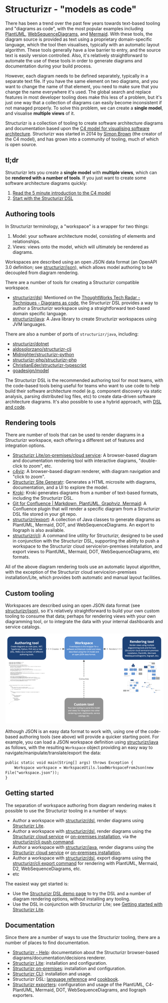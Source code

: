 # Structurizr - "models as code"

There has been a trend over the past few years towards text-based tooling and "diagrams as code",
with the most popular examples including [PlantUML](http://plantuml.com),
[WebSequenceDiagrams](https://www.websequencediagrams.com), and
[Mermaid](https://mermaid-js.github.io/mermaid/).
With these tools, the diagram source is provided as text using a proprietary domain-specific language,
which the tool then visualises, typically with an automatic layout algorithm.
These tools generally have a low barrier to entry, and the source text is easily version controlled.
Also, it's relatively straightforward to automate the use of these tools in order to generate diagrams
and documentation during your build process.

However, each diagram needs to be defined separately, typically in a separate text file.
If you have the same element on two diagrams, and you want to change the name of that element,
you need to make sure that you change the name everywhere it's used.
The global search and replace features in most developer tooling does make this less of a problem, but it's just one way that a collection of diagrams can easily become inconsistent if not managed properly.
To solve this problem, we can create a __single model__, and visualise __multiple views__ of it.

Structurizr is a collection of tooling to create software architecture diagrams and documentation based upon the
[C4 model for visualising software architecture](https://c4model.com).
Structurizr was started in 2014 by [Simon Brown](https://simonbrown.je) (the creator of the C4 model),
and has grown into a community of tooling, much of which is open source.

## tl;dr

Structurizr lets you create a __single model__ with __multiple views__, which can be __rendered with a number of tools__.
If you just want to create some software architecture diagrams quickly:

1. [Read the 5 minute introduction to the C4 model](https://www.infoq.com/articles/C4-architecture-model/)
2. [Start with the Structurizr DSL](https://structurizr.com/dsl)

## Authoring tools

In Structurizr terminology, a "workspace" is a wrapper for two things:

1. Model: your software architecture model, consisting of elements and relationships.
2. Views: views onto the model, which will ultimately be rendered as diagrams.

Workspaces are described using an open JSON data format (an OpenAPI 3.0 definition; see [structurizr/json](https://github.com/structurizr/json)),
which allows model authoring to be decoupled from diagram rendering.

There are a number of tools for creating a Structurizr compatible workspace.

- [structurizr/dsl](https://github.com/structurizr/dsl): Mentioned on the [ThoughtWorks Tech Radar - Techniques - Diagrams as code](https://www.thoughtworks.com/radar/techniques/diagrams-as-code), the Structurizr DSL provides a way to author a Structurizr workspace using a straightforward text-based domain specific language.
- [structurizr/java](https://github.com/structurizr/java): A Java library to create Structurizr workspaces using JVM languages.

There are also a number of ports of `structurizr/java`, including:

- [structurizr/dotnet](https://github.com/structurizr/dotnet)
- [aldosolorzano/structurizr-clj](https://github.com/aldosolorzano/structurizr-clj)
- [Midnighter/structurizr-python](https://github.com/Midnighter/structurizr-python)
- [structurizr-php/structurizr-php](https://github.com/structurizr-php/structurizr-php)
- [ChristianEder/structurizr-typescript](https://github.com/ChristianEder/structurizr-typescript)
- [goadesign/model](https://github.com/goadesign/model)

The Structurizr DSL is the recommended authoring tool for most teams,
with the code-based tools being useful for teams who want to use code to help build their software architecture model
(e.g. component discovery via static analysis, parsing distributed log files, etc) to create data-driven software architecture diagrams.
It's also possible to use a hybrid approach, with [DSL and code](https://github.com/structurizr/dsl/tree/master/docs/cookbook/dsl-and-code).

## Rendering tools

There are number of tools that can be used to render diagrams in a Structurizr workspace, each offering a different set of features and integration options.

- [Structurizr Lite/on-premises/cloud service](https://structurizr.com): A browser-based diagram and documentation rendering tool with interactive diagrams, "double-click to zoom", etc.
- [c4viz](https://github.com/pmorch/c4viz): A browser-based diagram renderer, with diagram navigation and "click to zoom".
- [Structurizr Site Generatr](https://github.com/avisi-cloud/structurizr-site-generatr): Generates a HTML microsite with diagrams, documentation, and a UI to explore the model. 
- [Kroki](https://kroki.io): Kroki generates diagrams from a number of text-based formats, including the Structurizr DSL.
- [Git for Confluence | Markdown, PlantUML, Graphviz, Mermaid](https://marketplace.atlassian.com/apps/1211675/git-for-confluence-markdown-plantuml-graphviz-mermaid): A Confluence plugin that will render a specific diagram from a Structurizr DSL file stored in your git repo.
- [structurizr/export](https://github.com/structurizr/export): A collection of Java classes to generate diagrams as PlantUML, Mermaid, DOT, and WebSequenceDiagrams. An export to Ilograph is also available.
- [structurizr/cli](https://github.com/structurizr/cli): A command line utility for Structurizr, designed to be used in conjunction with the Structurizr DSL, supporting the ability to push a workspace to the Structurizr cloud service/on-premises installation, and export views to PlantUML, Mermaid, DOT, WebSequenceDiagrams, etc formats.

All of the above diagram rendering tools use an automatic layout algorithm, with the exception of the Structurizr cloud service/on-premises installation/Lite, which provides both automatic and manual layout facilities.

## Custom tooling

Workspaces are described using an open JSON data format (see [structurizr/json](https://github.com/structurizr/json)),
so it's relatively straightforward to build your own custom tooling to consume that data;
perhaps for rendering views with your own diagramming tool, or to integrate the data with your internal dashboards and service catalogs.

![Structurizr tooling overview](profile/images/structurizr-overview.jpg)

Although JSON is an easy data format to work with, using one of the code-based authoring tools (see above) will provide a quicker starting point. For example, you can load a JSON workspace definition using [structurizr/java](https://github.com/structurizr/java) as follows, with the resulting `Workspace` object providing an easy way to navigate/manipulate/translate/export the data:

```
public static void main(String[] args) throws Exception {
    Workspace workspace = WorkspaceUtils.loadWorkspaceFromJson(new File("workspace.json"));
}
```

## Getting started

The separation of workspace authoring from diagram rendering makes it possible to use the Structurizr tooling in a number of ways:

- Author a workspace with [structurizr/dsl](https://github.com/structurizr/dsl), render diagrams using [Structurizr Lite](https://structurizr.com/help/lite).
- Author a workspace with [structurizr/dsl](https://github.com/structurizr/dsl), render diagrams using the [Structurizr cloud service](https://structurizr.com/help/cloud-service) or [on-premises installation](https://structurizr.com/help/on-premises), via the [structurizr/cli push command](https://github.com/structurizr/cli/blob/master/docs/push.md).
- Author a workspace with [structurizr/java](https://github.com/structurizr/java), render diagrams using the [Structurizr cloud service](https://structurizr.com/help/cloud-service) or [on-premises installation](https://structurizr.com/help/on-premises).
- Author a workspace with [structurizr/dsl](https://github.com/structurizr/dsl), export diagrams using the [structurizr/cli export command](https://github.com/structurizr/cli/blob/master/docs/export.md) for rendering with PlantUML, Mermaid, D2, WebSequenceDiagrams, etc.
- etc

The easiest way get started is:

- Use the [Structurizr DSL demo page](https://structurizr.com/dsl) to try the DSL and a number of diagram rendering options, without installing any tooling.
- Use the DSL in conjunction with Structurizr Lite; see [Getting started with Structurizr Lite](https://dev.to/simonbrown/getting-started-with-structurizr-lite-27d0).

## Documentation

Since there are a number of ways to use the Structurizr tooling, there are a number of places to find documentation.

- [Structurizr - Help](https://structurizr.com/help): documentation about the Structurizr browser-based diagrams/documentation/decisions renderer.
- [Structurizr Lite](https://structurizr.com/share/76352/documentation): installation and configuration.
- [Structurizr on-premises](https://structurizr.com/share/18571/documentation): installation and configuration.
- [Structurizr CLI](https://github.com/structurizr/cli#readme): installation and usage.
- Structurizr DSL: [language reference](https://github.com/structurizr/dsl/blob/master/docs/language-reference.md) and [cookbook](https://github.com/structurizr/dsl/tree/master/docs/cookbook).
- [Structurizr exporters](https://github.com/structurizr/export#readme): configuration and usage of the PlantUML, C4-PlantUML, Mermaid, DOT, WebSequenceDiagrams, and Ilograph exporters. 
